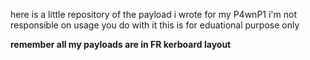 here is a little repository of the payload i wrote for my P4wnP1
i'm not responsible on usage you do with it
this is for eduational purpose only

<b>remember all my payloads are in FR kerboard layout</b>
